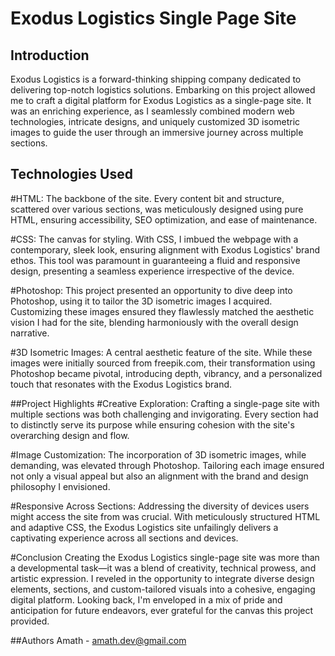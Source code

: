 # Exodus Logistics Single Page Site
## Introduction
Exodus Logistics is a forward-thinking shipping company dedicated to delivering top-notch logistics solutions. Embarking on this project allowed me to craft a digital platform for Exodus Logistics as a single-page site. It was an enriching experience, as I seamlessly combined modern web technologies, intricate designs, and uniquely customized 3D isometric images to guide the user through an immersive journey across multiple sections.

## Technologies Used
#HTML: The backbone of the site. Every content bit and structure, scattered over various sections, was meticulously designed using pure HTML, ensuring accessibility, SEO optimization, and ease of maintenance.

#CSS: The canvas for styling. With CSS, I imbued the webpage with a contemporary, sleek look, ensuring alignment with Exodus Logistics' brand ethos. This tool was paramount in guaranteeing a fluid and responsive design, presenting a seamless experience irrespective of the device.

#Photoshop: This project presented an opportunity to dive deep into Photoshop, using it to tailor the 3D isometric images I acquired. Customizing these images ensured they flawlessly matched the aesthetic vision I had for the site, blending harmoniously with the overall design narrative.

#3D Isometric Images: A central aesthetic feature of the site. While these images were initially sourced from freepik.com, their transformation using Photoshop became pivotal, introducing depth, vibrancy, and a personalized touch that resonates with the Exodus Logistics brand.

##Project Highlights
#Creative Exploration: Crafting a single-page site with multiple sections was both challenging and invigorating. Every section had to distinctly serve its purpose while ensuring cohesion with the site's overarching design and flow.

#Image Customization: The incorporation of 3D isometric images, while demanding, was elevated through Photoshop. Tailoring each image ensured not only a visual appeal but also an alignment with the brand and design philosophy I envisioned.

#Responsive Across Sections: Addressing the diversity of devices users might access the site from was crucial. With meticulously structured HTML and adaptive CSS, the Exodus Logistics site unfailingly delivers a captivating experience across all sections and devices.

#Conclusion
Creating the Exodus Logistics single-page site was more than a developmental task—it was a blend of creativity, technical prowess, and artistic expression. I reveled in the opportunity to integrate diverse design elements, sections, and custom-tailored visuals into a cohesive, engaging digital platform. Looking back, I'm enveloped in a mix of pride and anticipation for future endeavors, ever grateful for the canvas this project provided.

##Authors
Amath - amath.dev@gmail.com
